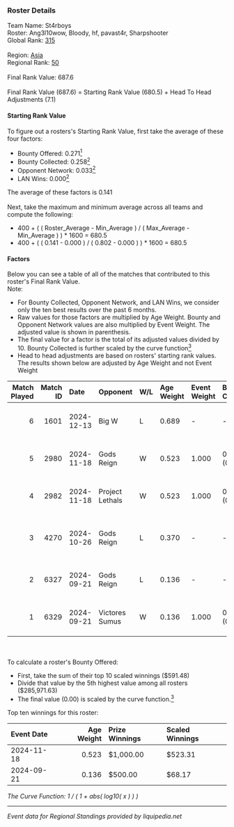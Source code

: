 ### Roster Details<br />
Team Name: St4rboys<br />
Roster: Ang3l10wow, Bloody, hf, pavast4r, Sharpshooter<br />
Global Rank: [315](../../standings_global_2025_02_28.md)<br />
<br />
Region: [Asia]( ../../standings_asia_2025_02_28.md)<br />
Regional Rank: [50]( ../../standings_asia_2025_02_28.md)<br />
<br />
Final Rank Value:  687.6<br />
<br />
Final Rank Value (687.6) = Starting Rank Value (680.5) + Head To Head Adjustments (7.1)<br />

#### Starting Rank Value<br />
To figure out a rosters's Starting Rank Value, first take the average of these four factors:<br />
- Bounty Offered: 0.271[<sup>1</sup>](#table2)
- Bounty Collected: 0.258[<sup>2</sup>](#table1)
- Opponent Network: 0.033[<sup>2</sup>](#table1)
- LAN Wins: 0.000[<sup>2</sup>](#table1)

The average of these factors is 0.141<br />
<br />
Next, take the maximum and minimum average across all teams and compute the following:<br />
- 400 + ( ( Roster_Average - Min_Average ) / ( Max_Average - Min_Average ) ) * 1600 = 680.5
- 400 + ( ( 0.141 - 0.000 ) / ( 0.802 - 0.000 ) ) * 1600 = 680.5


#### Factors<br />
Below you can see a table of all of the matches that contributed to this roster's Final Rank Value.<br />
Note:<br />

- For Bounty Collected, Opponent Network, and LAN Wins, we consider only the ten best results over the past 6 months.
- Raw values for those factors are multiplied by Age Weight. Bounty and Opponent Network values are also multiplied by Event Weight. The adjusted value is shown in parenthesis.
- The final value for a factor is the total of its adjusted values divided by 10. Bounty Collected is further scaled by the curve function[<sup>3</sup>](#curveFunction)
- Head to head adjustments are based on rosters' starting rank values. The results shown below are adjusted by Age Weight and not Event Weight
<span id="table1"></span><br />


| Match Played | Match ID | Date       | Opponent        | W/L | Age Weight | Event Weight | Bounty Collected | Opponent Network | LAN Wins  | H2H Adj. | Roster                                            |
| -: | -: | :- | :- | :- | :- | :- | :- | :- | :- | -: | :- |
|            6 |     1601 | 2024-12-13 | Big W           | L   | 0.689      | -            | -                | -                | -         |    -9.41 | Ang3l10wow, Bloody, hf, pavast4r, Sharpshooter    |
|            5 |     2980 | 2024-11-18 | Gods Reign      | W   | 0.523      | 1.000        | 0.024 (0.012)    | 0.573 (0.300)    | 0 (0.000) |    13.54 | Bloody, crony, hf, pavast4r, Sharpshooter         |
|            4 |     2982 | 2024-11-18 | Project Lethals | W   | 0.523      | 1.000        | 0.000 (0.000)    | 0.009 (0.004)    | 0 (0.000) |     2.81 | Bloody, crony, hf, pavast4r, Sharpshooter         |
|            3 |     4270 | 2024-10-26 | Gods Reign      | L   | 0.370      | -            | -                | -                | -         |    -1.79 | Ang3l10wow, Bloody, Empera, Scoffic, Sharpshooter |
|            2 |     6327 | 2024-09-21 | Gods Reign      | L   | 0.136      | -            | -                | -                | -         |    -0.61 | Ang3l10wow, Bloody, hf, Scoffic, Sharpshooter     |
|            1 |     6329 | 2024-09-21 | Victores Sumus  | W   | 0.136      | 1.000        | 0.007 (0.001)    | 0.169 (0.023)    | 0 (0.000) |     2.54 | Ang3l10wow, Bloody, hf, Scoffic, Sharpshooter     |

<br />
<span id="table2"></span><br />
To calculate a roster's Bounty Offered:<br />

- First, take the sum of their top 10 scaled winnings ($591.48)
- Divide that value by the 5th highest value among all rosters ($285,971.63)
- The final value (0.00) is scaled by the curve function.[<sup>3</sup>](#curveFunction)

Top ten winnings for this roster:<br />

| Event Date | Age Weight | Prize Winnings | Scaled Winnings |
| :- | -: | :- | :- |
| 2024-11-18 |      0.523 | $1,000.00      | $523.31         |
| 2024-09-21 |      0.136 | $500.00        | $68.17          |


<span id="curveFunction"></span>_The Curve Function: 1 / ( 1 + abs( log10( x ) ) )_<br />

---
_Event data for Regional Standings provided by liquipedia.net_<br />
